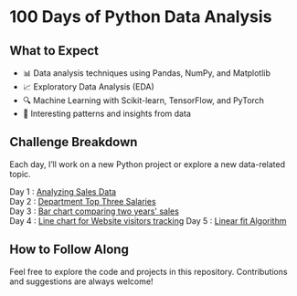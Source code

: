 # 100 Days of Python Data Analysis
## What to Expect
- 📊 Data analysis techniques using Pandas, NumPy, and Matplotlib
- 📈 Exploratory Data Analysis (EDA)
- 🔍 Machine Learning with Scikit-learn, TensorFlow, and PyTorch
- 🧠 Interesting patterns and insights from data
## Challenge Breakdown
Each day, I’ll work on a new Python project or explore a new data-related topic.   

Day 1 : [Analyzing Sales Data](https://github.com/ragavi-ashok/100-Days-of-Python-Data-Analysis/blob/main/100-Days-of-Python-Data-Analysis/day-001/day001.ipynb)  
Day 2 : [Department Top Three Salaries](https://github.com/ragavi-ashok/100-Days-of-Python-Data-Analysis/blob/main/100-Days-of-Python-Data-Analysis/day-002/day002.ipynb)  
Day 3 : [Bar chart comparing two years' sales](https://github.com/ragavi-ashok/100-Days-of-Python-Data-Analysis/blob/main/100-Days-of-Python-Data-Analysis/day-003/day003.ipynb)  
Day 4 : [Line chart for Website visitors tracking](https://github.com/ragavi-ashok/100-Days-of-Python-Data-Analysis/blob/main/100-Days-of-Python-Data-Analysis/day-004/day004.ipynb)
Day 5 : [Linear fit Algorithm](https://github.com/ragavi-ashok/100-Days-of-Python-Data-Analysis/blob/main/100-Days-of-Python-Data-Analysis/day-005/day005.ipynb)

## How to Follow Along
Feel free to explore the code and projects in this repository. Contributions and suggestions are always welcome!
